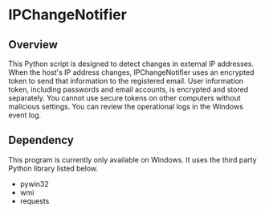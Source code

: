 # IPChangeNotifier
## Overview
This Python script is designed to detect changes in external IP addresses. When the host's IP address changes, IPChangeNotifier uses an encrypted token to send that information to the registered email. User information token, including passwords and email accounts, is encrypted and stored separately. You cannot use secure tokens on other computers without malicious settings. You can review the operational logs in the Windows event log.

## Dependency
This program is currently only available on Windows. It uses the third party Python library listed below. 
- pywin32
- wmi
- requests
